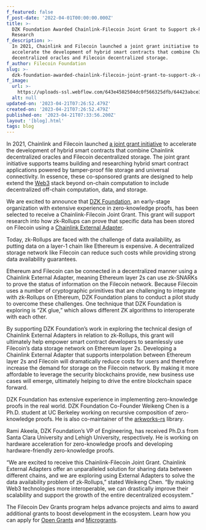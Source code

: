 ```yaml
---
f_featured: false
f_post-date: '2022-04-01T00:00:00.000Z'
title: >-
  DZK Foundation Awarded Chainlink-Filecoin Joint Grant to Support zk-Rollup
  Research
f_description: >-
  In 2021, Chainlink and Filecoin launched a joint grant initiative to
  accelerate the development of hybrid smart contracts that combine Chainlink
  decentralized oracles and Filecoin decentralized storage. 
f_author: Filecoin Foundation
slug: >-
  dzk-foundation-awarded-chainlink-filecoin-joint-grant-to-support-zk-rollup-research
f_image:
  url: >-
    https://uploads-ssl.webflow.com/643e4502504dc0f566325dfb/64423abce3c08f49114f50eb_1-9utuc70k3mbyvlsllf7dqa.png
  alt: null
updated-on: '2023-04-21T07:26:52.479Z'
created-on: '2023-04-21T07:26:52.479Z'
published-on: '2023-04-21T07:33:56.200Z'
layout: '[blog].html'
tags: blog
---
```


In 2021, Chainlink and Filecoin launched [a joint grant initiative](https://blog.chain.link/announcing-the-chainlink-and-filecoin-joint-grant-program/) to accelerate the development of hybrid smart contracts that combine Chainlink decentralized oracles and Filecoin decentralized storage. The joint grant initiative supports teams building and researching hybrid smart contract applications powered by tamper-proof file storage and universal connectivity. In essence, these co-sponsored grants are designed to help extend the [Web3](https://blog.chain.link/web3/) stack beyond on-chain computation to include decentralized off-chain computation, data, and storage.

We are excited to announce that [DZK Foundation](https://www.dzk.org/), an early-stage organization with extensive experience in zero-knowledge proofs, has been selected to receive a Chainlink-Filecoin Joint Grant. This grant will support research into how zk-Rollups can prove that specific data has been stored on Filecoin using a [Chainlink External Adapter](https://docs.chain.link/docs/external-adapters/).

Today, zk-Rollups are faced with the challenge of data availability, as putting data on a layer-1 chain like Ethereum is expensive. A decentralized storage network like Filecoin can reduce such costs while providing strong data availability guarantees.

Ethereum and Filecoin can be connected in a decentralized manner using a Chainlink External Adapter, meaning Ethereum layer 2s can use zk-SNARKs to prove the status of information on the Filecoin network. Because Filecoin uses a number of cryptographic primitives that are challenging to integrate with zk-Rollups on Ethereum, DZK Foundation plans to conduct a pilot study to overcome these challenges. One technique that DZK Foundation is exploring is “ZK glue,” which allows different ZK algorithms to interoperate with each other.

By supporting DZK Foundation’s work in exploring the technical design of Chainlink External Adapters in relation to zk-Rollups, this grant will ultimately help empower smart contract developers to seamlessly use Filecoin’s data storage network on Ethereum layer 2s. Developing a Chainlink External Adapter that supports interpolation between Ethereum layer 2s and Filecoin will dramatically reduce costs for users and therefore increase the demand for storage on the Filecoin network. By making it more affordable to leverage the security blockchains provide, new business use cases will emerge, ultimately helping to drive the entire blockchain space forward.

DZK Foundation has extensive experience in implementing zero-knowledge proofs in the real world. DZK Foundation Co-Founder Weikeng Chen is a Ph.D. student at UC Berkeley working on recursive composition of zero-knowledge proofs. He is also co-maintainer of the [arkworks-rs](https://github.com/arkworks-rs/) library.

Rami Akeela, DZK Foundation’s VP of Engineering, has received Ph.D.s from Santa Clara University and Lehigh University, respectively. He is working on hardware acceleration for zero-knowledge proofs and developing hardware-friendly zero-knowledge proofs.

“We are excited to receive this Chainlink-Filecoin Joint Grant. Chainlink External Adapters offer an unparalleled solution for sharing data between different chains, and we are exploring using External Adapters to solve the data availability problem of zk-Rollups,” stated Weikeng Chen. “By making Web3 technologies more interoperable, we can drastically improve their scalability and support the growth of the entire decentralized ecosystem.”

The Filecoin Dev Grants program helps advance projects and aims to award additional grants to boost development in the ecosystem. Learn how you can apply for [Open Grants](https://github.com/filecoin-project/devgrants/blob/master/open-grants/README.md) and [Microgrants](https://github.com/filecoin-project/devgrants/blob/master/microgrants/microgrants.md).
